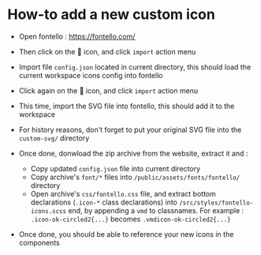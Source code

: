 # How-to add a new custom icon

- Open fontello : https://fontello.com/

- Then click on the 🔧 icon, and click `import` action menu

- Import file `config.json` located in current directory, this should load the current workspace
  icons config into fontello

- Click again on the 🔧 icon, and click `import` action menu

- This time, import the SVG file into fontello, this should add it to the workspace

- For history reasons, don't forget to put your original SVG file into the `custom-svg/` directory

- Once done, donwload the zip archive from the website, extract it and :
  
  - Copy updated `config.json` file into current directory
  - Copy archive's `font/*` files into `/public/assets/fonts/fontello/` directory
  - Open archive's `css/fontello.css` file, and extract bottom declarations (`.icon-*` class declarations)
    into `/src/styles/fontello-icons.scss` end, by appending a `vmd` to classnames.
    For example : `.icon-ok-circled2{...}` becomes `.vmdicon-ok-circled2{...}`

- Once done, you should be able to reference your new icons in the components
